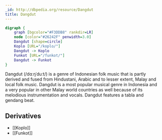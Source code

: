 ```yaml
---
_id: http://dbpedia.org/resource/Dangdut
title: Dangdut
---
```


```dot
digraph {
	graph [bgcolor="#F3DDB8" rankdir=LR]
	node [color="#26242F" penwidth=3.0]
	Dangdut [shape=circle]
	Koplo [URL="/koplo/"]
	Dangdut -> Koplo
	Funkot [URL="/funkot/"]
	Dangdut -> Funkot
}
```

Dangdut (/dɑːŋˈduːt/) is a genre of Indonesian folk music that is partly derived and fused from Hindustani, Arabic and to lesser extent, Malay and local folk music. Dangdut is a most popular musical genre in Indonesia and a very popular in other Malay world countries as well because of its melodious instrumentation and vocals. Dangdut features a tabla and gendang beat.

## Derivatives

- [[Koplo]]
- [[Funkot]]
